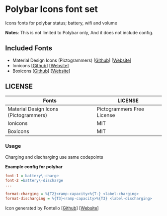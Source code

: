 # Polybar Icons font set
Icons fonts for polybar status; battery, wifi and volume

**Notes**: This is not limited to Polybar only, And it does not include config.

## Included Fonts
- Material Design Icons (Pictogrammers) [[Github](https://github.com/Templarian/MaterialDesign)] [[Website](https://pictogrammers.com/library/mdi/)]
- Ionicons [[Github](https://github.com/ionic-team/ionicons)] [[Website](https://ionic.io/ionicons/)]
- Boxicons [[Github](https://github.com/atisawd/boxicons)] [[Website](https://boxicons.com/)]

## LICENSE
| Fonts                                 | LICENSE                    |
|---------------------------------------|----------------------------|
| Material Design Icons (Pictogrammers) | Pictogrammers Free License |
| Ionicons                              | MIT                        |
| Boxicons                              | MIT                        |

### Usage

Charging and discharging use same codepoints

**Example config for polybar**

```ini
font-1 = battery\-charge
font-2 =battery\-discharge
...

format-charging = %{T2}<ramp-capacity>%{T-} <label-charging>
format-discharging = %{T3}<ramp-capacity>%{T3} <label-discharging>
```

Icon generated by Fontello [[Github](https://github.com/fontello/fontello)] [[Website](https://fontello.com/)]
